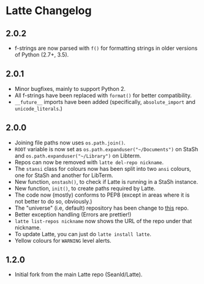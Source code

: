 # Latte Changelog

## 2.0.2
- f-strings are now parsed with `f()` for formatting strings in older versions of Python (2.7+, 3.5).

## 2.0.1
- Minor bugfixes, mainly to support Python 2.
- All f-strings have been replaced with `format()` for better compatibility.
- `__future__` imports have been added (specifically, `absolute_import` and `unicode_literals`.)

## 2.0.0
- Joining file paths now uses `os.path.join()`.
- `ROOT` variable is now set as `os.path.expanduser("~/Documents")` on StaSh and `os.path.expanduser("~/Library")` on Libterm.
- Repos can now be removed with `latte del-repo nickname`.
- The `stansi` class for colours now has been split into two `ansi` colours, one for StaSh and another for LibTerm.
- New function, `onstash()`, to check if Latte is running in a StaSh instance.
- New function, `init()`, to create paths required by Latte.
- The code now (mostly) conforms to PEP8 (except in areas where it is not better to do so, obviously.)
- The "universe" (i.e, default) repository has been change to [this](https://github.com/sn3ksoftware/lattepkgs/master) repo.
- Better exception handling (Errors are prettier!)
- `latte list-repos nickname` now shows the URL of the repo under that nickname.
- To update Latte, you can just do `latte install latte`.
- Yellow colours for `WARNING` level alerts.

## 1.2.0
- Initial fork from the main Latte repo (Seanld/Latte).
